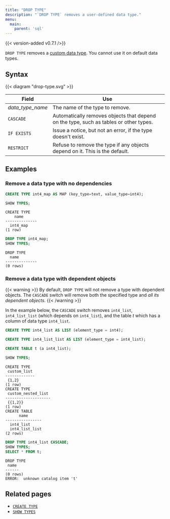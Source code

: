 ```yaml
---
title: "DROP TYPE"
description: "`DROP TYPE` removes a user-defined data type."
menu:
  main:
    parent: 'sql'
---
```


{{< version-added v0.7.1 />}}

`DROP TYPE` removes a [custom data type](../create-type). You cannot use it on default data types.

## Syntax

{{< diagram "drop-type.svg" >}}

Field | Use
------|-----
_data_type_name_ | The name of the type to remove.
`CASCADE` | Automatically removes objects that depend on the type, such as tables or other types.
`IF EXISTS`  |  Issue a notice, but not an error, if the type doesn't exist.
`RESTRICT`  |  Refuse to remove the type if any objects depend on it. This is the default.


## Examples

### Remove a data type with no dependencies
```sql
CREATE TYPE int4_map AS MAP (key_type=text, value_type=int4);

SHOW TYPES;
```
```
CREATE TYPE
    name
--------------
  int4_map
(1 row)
```

```sql
DROP TYPE int4_map;
SHOW TYPES;
```
```
DROP TYPE
  name
--------------
(0 rows)
```

### Remove a data type with dependent objects

{{< warning >}}
By default, `DROP TYPE` will not remove a type with dependent objects. The `CASCADE` switch will remove both the specified type and *all its dependent objects*.
{{< /warning >}}

In the example below, the `CASCADE` switch removes `int4_list`, `int4_list_list` (which depends on `int4_list`), and the table *t* which has a column of data type `int4_list`.

```sql
CREATE TYPE int4_list AS LIST (element_type = int4);

CREATE TYPE int4_list_list AS LIST (element_type = int4_list);

CREATE TABLE t (a int4_list);

SHOW TYPES;
```
```
CREATE TYPE
 custom_list
-------------
 {1,2}
(1 row)
CREATE TYPE
 custom_nested_list
--------------------
 {{1,2}}
(1 row)
CREATE TABLE
      name
----------------
  int4_list
  int4_list_list
(2 rows)

```

```sql
DROP TYPE int4_list CASCADE;
SHOW TYPES;
SELECT * FROM t;
```
```
DROP TYPE
 name
------
(0 rows)
ERROR:  unknown catalog item 't'
```
## Related pages

* [`CREATE TYPE`](../create-type)
* [`SHOW TYPES`](../show-types)
